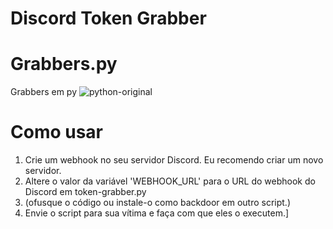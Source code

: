 
 
#               Discord Token Grabber


# Grabbers.py
Grabbers em py
![python-original](https://user-images.githubusercontent.com/76441203/151307558-c3db21cf-1138-49d4-a3d8-646207b8777a.svg)

# Como usar
1. Crie um webhook no seu servidor Discord. Eu recomendo criar um novo servidor.
2. Altere o valor da variável 'WEBHOOK_URL' para o URL do webhook do Discord em token-grabber.py
3. (ofusque o código ou instale-o como backdoor em outro script.)
4. Envie o script para sua vítima e faça com que eles o executem.]
